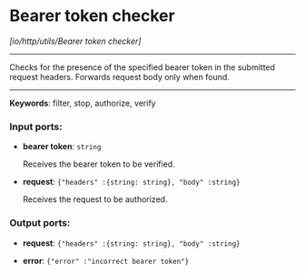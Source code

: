 # Bearer token checker

_[io/http/utils/Bearer token checker]_

---

Checks for the presence of the specified bearer token in the submitted request headers. Forwards request body only when found.  

---

__Keywords__: filter, stop, authorize, verify

### Input ports:

* __bearer token__: ` string `

    Receives the bearer token to be verified.


* __request__: ` {"headers" :{string: string}, "body" :string} `

    Receives the request to be authorized.

### Output ports:

* __request__: ` {"headers" :{string: string}, "body" :string} `


* __error__: ` {"error" :"incorrect bearer token"} `

